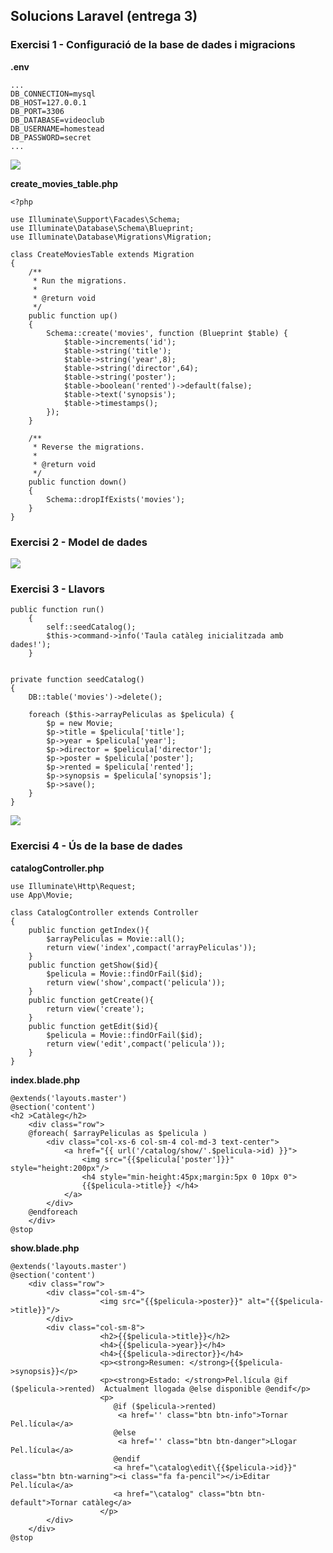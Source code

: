 ## Solucions Laravel (entrega 3)

### Exercisi 1 - Configuració de la base de dades i migracions

**.env**

	...
	DB_CONNECTION=mysql
	DB_HOST=127.0.0.1
	DB_PORT=3306
	DB_DATABASE=videoclub
	DB_USERNAME=homestead
	DB_PASSWORD=secret
	...

![](../img/ls05.png)

**create\_movies\_table.php**

	<?php
	
	use Illuminate\Support\Facades\Schema;
	use Illuminate\Database\Schema\Blueprint;
	use Illuminate\Database\Migrations\Migration;
	
	class CreateMoviesTable extends Migration
	{
	    /**
	     * Run the migrations.
	     *
	     * @return void
	     */
	    public function up()
	    {
	        Schema::create('movies', function (Blueprint $table) {
	            $table->increments('id');
	            $table->string('title');
	            $table->string('year',8);
	            $table->string('director',64);
	            $table->string('poster');
	            $table->boolean('rented')->default(false);
	            $table->text('synopsis');
	            $table->timestamps();
	        });
	    }
	
	    /**
	     * Reverse the migrations.
	     *
	     * @return void
	     */
	    public function down()
	    {
	        Schema::dropIfExists('movies');
	    }
	}
	
### Exercisi 2 - Model de dades	

![](../img/ls06.png)

### Exercisi 3 - Llavors

	public function run()
	    {
	        self::seedCatalog();
	        $this->command->info('Taula catàleg inicialitzada amb dades!');
	    }
	
	    
    private function seedCatalog()
    {
        DB::table('movies')->delete();

        foreach ($this->arrayPeliculas as $pelicula) {
            $p = new Movie;
            $p->title = $pelicula['title'];
            $p->year = $pelicula['year'];
            $p->director = $pelicula['director'];
            $p->poster = $pelicula['poster'];
            $p->rented = $pelicula['rented'];
            $p->synopsis = $pelicula['synopsis'];
            $p->save();
        }
    }


![](../img/ls07.png)

### Exercisi 4 - Ús de la base de dades

**catalogController.php**

	use Illuminate\Http\Request;
	use App\Movie;
	
	class CatalogController extends Controller
	{
	    public function getIndex(){
	        $arrayPeliculas = Movie::all();
	        return view('index',compact('arrayPeliculas'));
	    }
	    public function getShow($id){
	        $pelicula = Movie::findOrFail($id);
	        return view('show',compact('pelicula'));
	    }
	    public function getCreate(){
	        return view('create');
	    }
	    public function getEdit($id){
	        $pelicula = Movie::findOrFail($id);
	        return view('edit',compact('pelicula'));
	    }
	}
	
**index.blade.php**

	@extends('layouts.master')
	@section('content')
	<h2 >Catàleg</h2>
	    <div class="row">
	    @foreach( $arrayPeliculas as $pelicula )        
	        <div class="col-xs-6 col-sm-4 col-md-3 text-center">
	            <a href="{{ url('/catalog/show/'.$pelicula->id) }}">
	                <img src="{{$pelicula['poster']}}" style="height:200px"/> 
	                <h4 style="min-height:45px;margin:5px 0 10px 0">
	                {{$pelicula->title}} </h4>
	            </a>
	        </div> 
	    @endforeach
	    </div>  
	@stop


**show.blade.php**

	@extends('layouts.master')
	@section('content')
	    <div class="row">
			<div class="col-sm-4">
	                    <img src="{{$pelicula->poster}}" alt="{{$pelicula->title}}"/>
			</div>
			<div class="col-sm-8">
	                    <h2>{{$pelicula->title}}</h2>
	                    <h4>{{$pelicula->year}}</h4>
	                    <h4>{{$pelicula->director}}</h4>
	                    <p><strong>Resumen: </strong>{{$pelicula->synopsis}}</p>
	                    <p><strong>Estado: </strong>Pel.lícula @if ($pelicula->rented)  Actualment llogada @else disponible @endif</p>
	                    <p>
	                       @if ($pelicula->rented) 
	                        <a href='' class="btn btn-info">Tornar Pel.lícula</a> 
	                       @else 
	                        <a href='' class="btn btn-danger">Llogar Pel.lícula</a>
	                       @endif 
	                       <a href="\catalog\edit\{{$pelicula->id}}" class="btn btn-warning"><i class="fa fa-pencil"></i>Editar Pel.lícula</a>
	                       <a href="\catalog" class="btn btn-default">Tornar catàleg</a>
	                    </p>
			</div> 
		</div>
	@stop